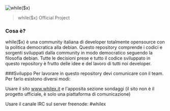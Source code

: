 ![while($x)](http://whilex.it/cdn/img/whilex_github.png)
> while($x) Official Project 

### Cosa è?
while($x) è una community italiana di developer totalmente opensource con la politica democratica alla debian. Questo repository comprende i codici e sorgenti sviluppati dalla community in modo democratico seguendo la filosofia debian. Tutte le decisioni prese e tutto il codice sviluppato in questo repository è frutto delle idee e del lavoro di tutti noi developer.


###Sviluppo
Per lavorare in questo repository devi comunicare con il team. Per farlo esistono diversi modi:  

Usare il sito www.whilex.it e l'apposita sezione sondaggi (il sito non è il progetto ufficiale, è solo una piattaforma di comunicazione)

Usare il canale IRC sul server freenode: #whilex
